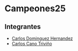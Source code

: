 # Campeones25
## Integrantes
- [Carlos Dominguez Hernandez](https://github.com/cdominguezh06)
- [Carlos Cano Triviño](https://github.com/CarlosCanoTrivinho)
